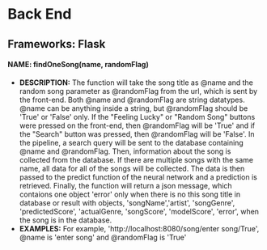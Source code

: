 # Back End

## Frameworks: Flask
#### NAME: findOneSong(name, randomFlag)
+ **DESCRIPTION:** The function will take the song title as @name and the random song parameter as @randomFlag from the url, which is sent by the front-end. Both @name and @randomFlag are string datatypes. @name can be anything inside a string, but @randomFlag should be 'True' or 'False' only. If the "Feeling Lucky" or "Random Song" buttons were pressed on the front-end, then @randomFlag will be 'True' and if the "Search" button was pressed, then @randomFlag will be 'False'.  In the pipeline, a search query will be sent to the database containing @name and @randomFlag.  Then, information about the song is collected from the database.  If there are multiple songs with the same name, all data for all of the songs will be collected.  The data is then passed to the predict function of the neural network and a prediction is retrieved.  Finally, the function will return a json message, which contaions one object 'error' only when there is no this song title in database or result with objects, 'songName','artist', 'songGenre', 'predictedScore', 'actualGenre, 'songScore', 'modelScore', 'error', when the song is in the database.
+ **EXAMPLES:** For example, 'http://localhost:8080/song/enter song/True', @name is 'enter song' and @randomFlag is 'True'
